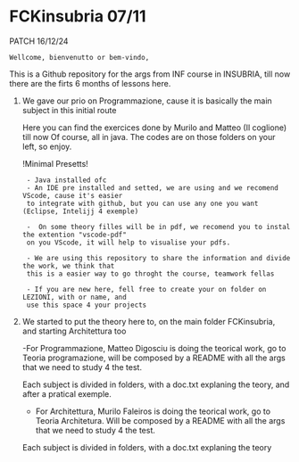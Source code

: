 # FCKinsubria 07/11 # 

PATCH 16/12/24

    Wellcome, bienvenutto or bem-vindo,

   This is a Github repository for the args from INF course in INSUBRIA, till now there are
the firts 6 months of lessons here.

1. We gave our prio on Programmazione, cause it is basically the main subject in this initial 
route

    Here you can find the exercices done by Murilo and Matteo (Il coglione) till now Of course,
all in java. The codes are on those folders on your left, so enjoy.



    !Minimal Presetts!

        - Java installed ofc
        - An IDE pre installed and setted, we are using and we recomend VScode, cause it's easier
        to integrate with github, but you can use any one you want (Eclipse, Intelijj 4 exemple)

        -  On some theory filles will be in pdf, we recomend you to instal the extention "vscode-pdf" 
        on you VScode, it will help to visualise your pdfs.

        - We are using this repository to share the information and divide the work, we think that
        this is a easier way to go throght the course, teamwork fellas

        - If you are new here, fell free to create your on folder on LEZIONI, with or name, and
        use this space 4 your projects

2. We started to put the theory here to, on the main folder FCKinsubria, and starting Architettura too

     -For Programmazione, Matteo Digosciu is doing the teorical work, go to Teoria programazione,
     will be composed by a README with all the args that we need to study 4 the test.

     Each subject is divided in folders, with a doc.txt explaning the teory, and after a pratical
    exemple.

    - For Architettura, Murilo Faleiros is doing the teorical work, go to Teoria Architetura.
    Will be composed by a README with all the args that we need to study 4 the test.

    Each subject is divided in folders, with a doc.txt explaning the teory
    


